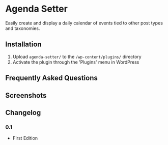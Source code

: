 # Agenda Setter

Easily create and display a daily calendar of events tied to other post types and taxonomies.

## Installation

1. Upload `agenda-setter/` to the `/wp-content/plugins/` directory
2. Activate the plugin through the 'Plugins' menu in WordPress

## Frequently Asked Questions

## Screenshots

## Changelog

### 0.1

* First Edition